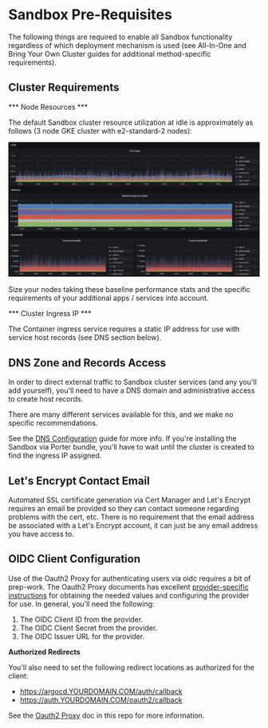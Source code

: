 # Sandbox Pre-Requisites

The following things are required to enable all Sandbox functionality
regardless of which deployment mechanism is used (see All-In-One and Bring
Your Own Cluster guides for additional method-specific requirements).

## Cluster Requirements

*** Node Resources ***

The default Sandbox cluster resource utilization at idle is approximately as follows (3 node GKE cluster with e2-standard-2 nodes):

![img](../img/sandbox-resources.png)

Size your nodes taking these baseline performance stats and the specific requirements of your additional apps / services into account.


*** Cluster Ingress IP ***

The Container ingress service requires a static IP address for use with service host records (see DNS section below).

## DNS Zone and Records Access

In order to direct external traffic to Sandbox cluster services (and any you'll add
yourself), you'll need to have a DNS domain and administrative access to create host records.

There are many different services available for this, and we make no specific recommendations.

See the [DNS Configuration](dns.md) guide for more info. If you're installing the Sandbox via Porter bundle,
you'll have to wait until the cluster is created to find the ingress IP assigned.

## Let's Encrypt Contact Email

Automated SSL certificate generation via Cert Manager and Let's Encrypt requires an
email be provided so they can contact someone regarding problems with the cert, etc.
There is no requirement that the email address be associated with a Let's Encrypt account, it
can just be any email address you have access to.

## OIDC Client Configuration

Use of the Oauth2 Proxy for authenticating users via oidc requires a bit of prep-work. The Oauth2
Proxy documents has excellent [provider-specific instructions](https://oauth2-proxy.github.io/oauth2-proxy/docs/configuration/oauth_provider)
for obtaining the needed values and configuring the provider for use. In general, you'll need the following:

1. The OIDC Client ID from the provider.
2. The OIDC Client Secret from the provider.
3. The OIDC Issuer URL for the provider.

**Authorized Redirects**

You'll also need to set the following redirect locations as authorized for the client:

* https://argocd.YOURDOMAIN.COM/auth/callback
* https://auth.YOURDOMAIN.COM/oauth2/callback

See the [Oauth2 Proxy](../../services/oauth-proxy/README.md) doc in this repo for more information.